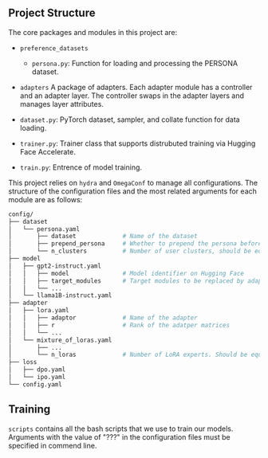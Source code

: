 ## Project Structure
The core packages and modules in this project are:

- `preference_datasets`
    - `persona.py`: Function for loading and processing the PERSONA dataset.

- `adapters`
    A package of adapters.
    Each adapter module has a controller and an adapter layer.
    The controller swaps in the adapter layers and manages layer attributes.

- `dataset.py`: PyTorch dataset, sampler, and collate function for data loading.

- `trainer.py`: Trainer class that supports distrubuted training via Hugging Face Accelerate.

- `train.py`: Entrence of model training.

This project relies on `hydra` and `OmegaConf` to manage all configurations.
The structure of the configuration files and the most related arguments for each module are as follows:

```bash
config/
├── dataset
│   └── persona.yaml
│       ├── dataset             # Name of the dataset
│       ├── prepend_persona     # Whether to prepend the persona before each prompt
│       └── n_clusters          # Number of user clusters, should be equal to adapter.n_loras
├── model
│   ├── gpt2-instruct.yaml
│   │   ├── model               # Model identifier on Hugging Face
│   │   ├── target_modules      # Target modules to be replaced by adapters
│   │   └── ...
│   └── llama1B-instruct.yaml
├── adapter
│   ├── lora.yaml
│   │   ├── adaptor             # Name of the adapter
│   │   ├── r                   # Rank of the adatper matrices
│   │   └── ...
│   └── mixture_of_loras.yaml
│       ├── ...
│       └── n_loras             # Number of LoRA experts. Should be equal to dataset.n_clusters
├── loss
│   ├── dpo.yaml
│   └── ipo.yaml
└── config.yaml
```

## Training
`scripts` contains all the bash scripts that we use to train our models.
Arguments with the value of "???" in the configuration files must be specified in commend line.
